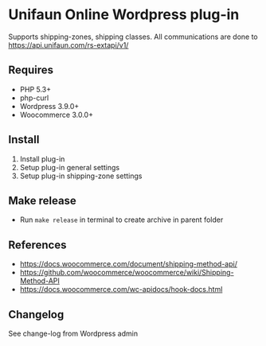 # Unifaun Online Wordpress plug-in

Supports shipping-zones, shipping classes. All communications are done to https://api.unifaun.com/rs-extapi/v1/

## Requires

* PHP 5.3+
* php-curl
* Wordpress 3.9.0+
* Woocommerce 3.0.0+

## Install

1. Install plug-in
2. Setup plug-in general settings
3. Setup plug-in shipping-zone settings

## Make release

* Run `make release` in terminal to create archive in parent folder

## References

* <https://docs.woocommerce.com/document/shipping-method-api/>
* <https://github.com/woocommerce/woocommerce/wiki/Shipping-Method-API>
* <https://docs.woocommerce.com/wc-apidocs/hook-docs.html>

## Changelog

See change-log from Wordpress admin
